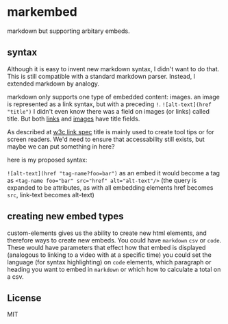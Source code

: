 # markembed

markdown but supporting arbitary embeds.

## syntax

Although it is easy to invent new markdown syntax,
I didn't want to do that. This is still compatible
with a standard markdown parser.
Instead, I extended markdown by analogy.

markdown only supports one type of embedded content:
images. an image is represented as a link syntax, but
with a preceding `!`. `![alt-text](href "title")`
I didn't even know there was a field on images
(or links) called title. But both [links](http://daringfireball.net/projects/markdown/syntax#link)
and [images](http://daringfireball.net/projects/markdown/syntax#image)
have title fields.

As described at [w3c link spec](https://www.w3.org/TR/html401/struct/links.html#h-12.1.4)
title is mainly used to create tool tips or for screen readers.
We'd need to ensure that accessability still exists, but maybe
we can put something in here?

here is my proposed syntax:

`![alt-text](href "tag-name?foo=bar")`
as an embed it would become a tag as
`<tag-name foo="bar" src="href" alt="alt-text"/>`
(the query is expanded to be attributes, as with all embedding
elements href becomes `src`, link-text becomes alt-text)

## creating new embed types

custom-elements gives us the ability to create new html elements,
and therefore ways to create new embeds. You could
have `markdown` `csv` or `code`. These would have parameters
that effect how that embed is displayed (analogous to linking
to a video with at a specific time) you could set the language
(for syntax highlighting) on `code` elements,
which paragraph or heading you want to embed in `markdown`
or which how to calculate a total on a csv.

## License

MIT

